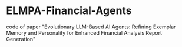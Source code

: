 # ELMPA-Financial-Agents
code of paper "Evolutionary LLM-Based AI Agents: Refining Exemplar Memory and Personality for Enhanced Financial Analysis Report Generation"
